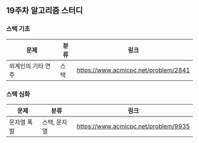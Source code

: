 ## 19주차 알고리즘 스터디


### 스택 기초

| 문제         | 분류 | 링크                                   |
|------------|----|--------------------------------------|
| 외계인의 기타 연주 | 스택 | https://www.acmicpc.net/problem/2841 |

### 스택 심화

| 문제     | 분류      | 링크                                   |
|--------|---------|--------------------------------------|
| 문자열 폭발 | 스택, 문자열 | https://www.acmicpc.net/problem/9935 |

